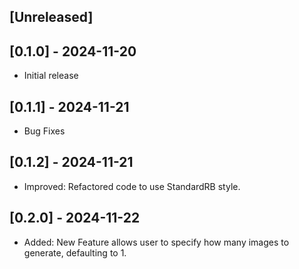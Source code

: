 ## [Unreleased]

## [0.1.0] - 2024-11-20

- Initial release

## [0.1.1] - 2024-11-21

- Bug Fixes

## [0.1.2] - 2024-11-21

- Improved: Refactored code to use StandardRB style.

## [0.2.0] - 2024-11-22

- Added: New Feature allows user to specify how many images to generate, defaulting to 1.